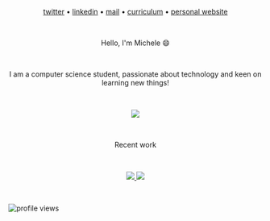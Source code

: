 <p align="center">
<a href="https://twitter.com/michele_dinelli">twitter</a> • <a href="https://www.linkedin.com/in/michele-dinelli-080451214/">linkedin</a> • <a href="mailto:dinellimichele00@gmail.com">mail</a> • <a href="https://cv-five-ashen.vercel.app/">curriculum</a> • <a href="https://michele.dinelli.github.io">personal website</a>
<p>

&nbsp;

<p align="center">Hello, I'm Michele 😄</p>

&nbsp;

<p align="center">I am a computer science student, passionate about technology and keen on learning new things!</p>

&nbsp;

<p align="center">
    <img src="https://github-readme-stats.vercel.app/api/top-langs/?username=micheledinelli&layout=compact" />
</p>

&nbsp;

<p align="center">Recent work</p>

&nbsp;

<p align="center">
    <a href="https://github.com/micheledinelli/text-distances">
        <img src="https://github-readme-stats.vercel.app/api/pin/?username=micheledinelli&repo=text-distances" />
    </a>
    <a href="https://github.com/micheledinelli/aculei-be">
        <img src="https://github-readme-stats.vercel.app/api/pin/?username=micheledinelli&repo=aculei-be" />
    </a>
</p>

&nbsp;

![profile views](https://komarev.com/ghpvc/?username=mciheledinelli&color=blueviolet)
